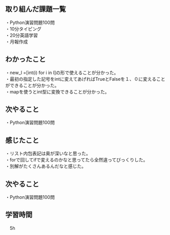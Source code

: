 ## 取り組んだ課題一覧
・Python演習問題100問
<br>・10分タイピング
<br>・20分英語学習
<br>・月報作成

## わかったこと
・new_l =[int(i) for i in l]の形で使えることが分かった。
<br>・最初の指定した記号をintに変えてあげればTrueとFalseを１、０に変えることができることが分かった。
<br>・mapを使うとint型に変換できることが分かった。
## 次やること
・Python演習問題100問

## 感じたこと
・リスト内包表記は奥が深いなと思った。
<br>・forで回してifで変えるのかなと思ってたら全然違ってびっくりした。
<br>・別解がたくさんあるんだなと感じた。

## 次やること
・Python演習問題100問

## 学習時間
　5h
